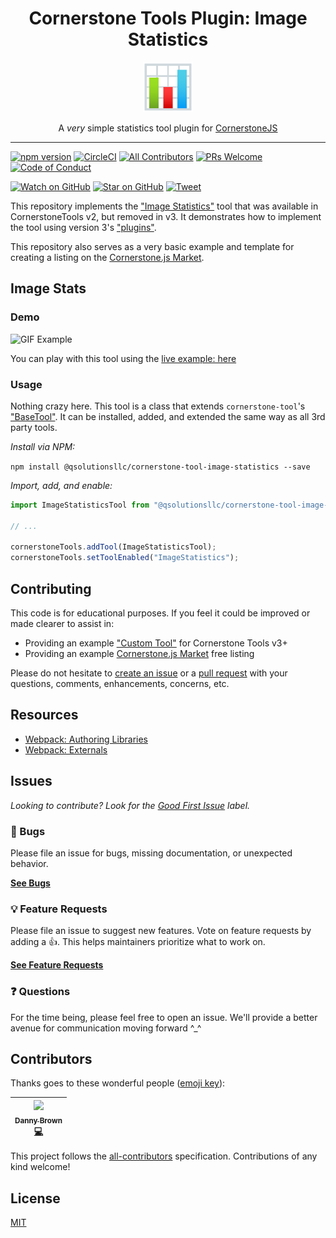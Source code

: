 <div align="center">
<h1>Cornerstone Tools Plugin: Image Statistics</h1>

<a href="https://www.emojione.com/emoji/1f4ca">
<img height="80" width="80" alt="bar chart (emoji)" src="https://raw.githubusercontent.com/QSolutionsLLC/cornerstone-tool-image-statistics/master/other/bar_chart.png" />
</a>

<p>A <i>very</i> simple statistics tool plugin for <a href="https://github.com/cornerstonejs/cornerstone">CornerstoneJS</a></p>
</div>

<hr />

<!-- prettier-ignore-start -->
<!-- TODO: Coverage -->
[![npm version](https://badge.fury.io/js/%40qsolutionsllc%2Fcornerstone-tool-image-statistics.svg)](https://badge.fury.io/js/%40qsolutionsllc%2Fcornerstone-tool-image-statistics)
[![CircleCI](https://circleci.com/gh/QSolutionsLLC/cornerstone-tool-image-statistics.svg?style=svg)](https://circleci.com/gh/QSolutionsLLC/cornerstone-tool-image-statistics)
[![All Contributors](https://img.shields.io/badge/all_contributors-1-orange.svg?style=flat-square)](#contributors)
[![PRs Welcome][prs-badge]][prs] [![Code of Conduct][coc-badge]][coc]

[![Watch on GitHub][github-watch-badge]][github-watch]
[![Star on GitHub][github-star-badge]][github-star]
[![Tweet][twitter-badge]][twitter]
<!-- prettier-ignore-end -->

<!-- TODO: Pull Quote -->

This repository implements the ["Image Statistics"](https://github.com/cornerstonejs/cornerstoneTools/blob/317e8fa4925b018dee76ec0dbf1e452c1ef93cd0/src/imageTools/imageStats.js) tool that was available in CornerstoneTools v2, but removed in v3. It demonstrates how to implement the tool using version 3's ["plugins"](https://tools.cornerstonejs.org/custom-tools/).

This repository also serves as a very basic example and template for creating a listing on the [Cornerstone.js Market](https://cornerstonejsmarket.io).

## Image Stats

### Demo

![GIF Example](https://github.com/QSolutionsLLC/cornerstone-tool-image-statistics/raw/gh-page/example/example.gif)

You can play with this tool using the [live example: here]()

### Usage

Nothing crazy here. This tool is a class that extends `cornerstone-tool`'s ["BaseTool"](https://tools.cornerstonejs.org/tool-types/#base-tool). It can be installed, added, and extended the same way as all 3rd party tools.

_Install via NPM:_

`npm install @qsolutionsllc/cornerstone-tool-image-statistics --save`

_Import, add, and enable:_

```js
import ImageStatisticsTool from "@qsolutionsllc/cornerstone-tool-image-statistics";

// ...

cornerstoneTools.addTool(ImageStatisticsTool);
cornerstoneTools.setToolEnabled("ImageStatistics");
```

## Contributing

This code is for educational purposes. If you feel it could be improved or made clearer to assist in:

- Providing an example ["Custom Tool"](https://tools.cornerstonejs.org/custom-tools/) for Cornerstone Tools v3+
- Providing an example [Cornerstone.js Market](https://cornerstonejsmarket.io) free listing

Please do not hesitate to [create an issue]() or a [pull request]() with your questions, comments, enhancements, concerns, etc.

## Resources

- [Webpack: Authoring Libraries](https://webpack.js.org/guides/author-libraries/)
- [Webpack: Externals](https://webpack.js.org/configuration/externals/)

## Issues

_Looking to contribute? Look for the [Good First Issue][good-first-issue]
label._

### 🐛 Bugs

Please file an issue for bugs, missing documentation, or unexpected behavior.

[**See Bugs**][bugs]

### 💡 Feature Requests

Please file an issue to suggest new features. Vote on feature requests by adding
a 👍. This helps maintainers prioritize what to work on.

[**See Feature Requests**][requests]

### ❓ Questions

For the time being, please feel free to open an issue. We'll provide a better
avenue for communication moving forward ^\_^

## Contributors

Thanks goes to these wonderful people ([emoji key][emojis]):

<!-- ALL-CONTRIBUTORS-LIST:START - Do not remove or modify this section -->
<!-- prettier-ignore -->
| [<img src="https://avatars1.githubusercontent.com/u/5797588?v=4" width="100px;"/><br /><sub><b>Danny Brown</b></sub>](http://dannyrb.com/)<br />[💻](https://github.com/QSolutionsLLC/cornerstone-tool-image-statistics/commits?author=dannyrb "Code") |
| :---: |

<!-- ALL-CONTRIBUTORS-LIST:END -->

This project follows the [all-contributors][all-contributors] specification.
Contributions of any kind welcome!

## License

[MIT](https://github.com/QSolutionsLLC/cornerstone-tool-image-statistics/blob/master/LICENSE)

<!--
Links:
-->

<!-- prettier-ignore-start -->

[prs-badge]: https://img.shields.io/badge/PRs-welcome-brightgreen.svg?style=flat-square
[prs]: http://makeapullrequest.com
[coc-badge]: https://img.shields.io/badge/code%20of-conduct-ff69b4.svg?style=flat-square
[coc]: https://github.com/QSolutionsLLC/cornerstone-tool-image-statistics/blob/master/CODE_OF_CONDUCT.md
[github-watch-badge]: https://img.shields.io/github/watchers/QSolutionsLLC/cornerstone-tool-image-statistics.svg?style=social
[github-watch]: https://github.com/QSolutionsLLC/cornerstone-tool-image-statistics/watchers
[github-star-badge]: https://img.shields.io/github/stars/QSolutionsLLC/cornerstone-tool-image-statistics.svg?style=social
[github-star]: https://github.com/QSolutionsLLC/cornerstone-tool-image-statistics/stargazers
[emojis]: https://github.com/kentcdodds/all-contributors#emoji-key
[all-contributors]: https://github.com/kentcdodds/all-contributors
[twitter]: https://twitter.com/intent/tweet?text=Check%20out%20cornerstonejs-marketplace%20by%20%40dannyrb%20https%3A%2F%2Fgithub.com%2Fdannyrb%2Fcornerstonejs-marketplace%20%F0%9F%91%8D
[twitter-badge]: https://img.shields.io/twitter/url/https/github.com/QSolutionsLLC/cornerstone-tool-image-statistics.svg?style=social
[bugs]: https://github.com/QSolutionsLLC/cornerstone-tool-image-statistics/issues?q=is%3Aissue+is%3Aopen+label%3Abug+sort%3Acreated-desc
[requests]: https://github.com/QSolutionsLLC/cornerstone-tool-image-statistics/issues?q=is%3Aissue+sort%3Areactions-%2B1-desc+label%3Aenhancement+is%3Aopen
[good-first-issue]: https://github.com/QSolutionsLLC/cornerstone-tool-image-statistics/issues?utf8=✓&q=is%3Aissue+is%3Aopen+sort%3Areactions-%2B1-desc+label%3A"good+first+issue"+

<!-- prettier-ignore-end -->
